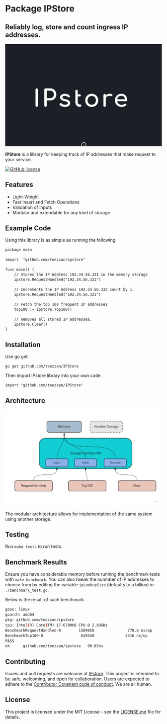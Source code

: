 Package IPStore
=================

Reliably log, store and count ingress IP addresses.
------------

![Logo](./images/IPstore.png)

**IPStore** is a library for keeping track of IP addresses that make request to your service. 


[![GitHub license](https://img.shields.io/badge/license-MIT-blue.svg)](https://github.com/teezzan/cdenv/blob/master/LICENSE.md)


Features
------------

- Light-Weight
- Fast Insert and Fetch Operations
- Validation of inputs
- Modular and extendable for any kind of storage

Example Code
------------

Using this library is as simple as running the following 
```golang
package main

import 	"github.com/teezzan/ipstore"

func main() {
    // Stores the IP Address 192.34.56.321 in the memory storage
	ipstore.RequestHandled("192.34.56.321") 
    
    // Increments the IP Address 192.54.56.333 count by 1.
	ipstore.RequestHandled("192.34.56.321") 

    // Fetch the top 100 frequent IP addresses
    top100 := ipstore.Top100()

    // Removes all stored IP addresses.
    ipstore.Clear()
}

```

Installation
------------

Use go get.

	go get github.com/teezzan/IPStore

Then import  IPstore library into your own code.

	import "github.com/teezzan/IPStore"


Architecture
-----------
![Logo](./images/arch.jpg)

The modular architecture allows for implementation of the same system using another storage.

Testing
-------

Run `make tests` to run tests. 

Benchmark Results
-----
Ensure you have considerable memory before running the benchmark tests with `make benchmark`. You can also tweak the nunmber of IP addresses to choose from by editing the variable `ipLookupSize` (defaults to a billion) in `./benchmark_test.go`. 

Below is the result of such benchmark.
```bash
goos: linux
goarch: amd64
pkg: github.com/teezzan/ipstore
cpu: Intel(R) Core(TM) i7-6700HQ CPU @ 2.60GHz
BenchmarkRequestHandled-8        1509050               778.6 ns/op
BenchmarkTop100-8                 629430              2316 ns/op
PASS
ok      github.com/teezzan/ipstore   90.634s
```
Contributing
------------
Issues and pull requests are welcome at [IPstore](https://github.com/teezzan/ipstore). This project is intended to be safe, welcoming, and open for collaboration. Users are expected to adhere to the [Contributor Covenant code of conduct](https://www.contributor-covenant.org/version/2/0/code_of_conduct/). We are all human.

## License
This project is licensed under the MIT License - see the [LICENSE.md](LICENSE.md) file for details.

